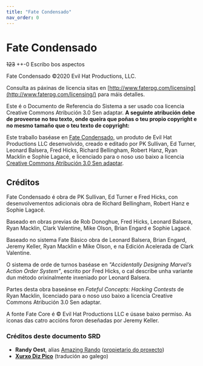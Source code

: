 ```yaml
---
title: "Fate Condensado"
nav_order: 0
---
```


# Fate Condensado

<s>1</s><s>2</s><s>3</s>
<r>++-0</r>
<t>Escribo bos aspectos</t>

Fate Condensado ©2020 Evil Hat Productions, LLC.

Consulta as páxinas de licencia sitas en [http://www.faterpg.com/licensing](http://www.faterpg.com/licensing/) para máis detalles.

Este é o Documento de Referencia do Sistema a ser usado coa licencia Creative Commons Atribución 3.0 Sen adaptar. **A seguinte atribución debe de proveerse no teu texto, onde queira que poñas o teu propio copyright e no mesmo tamaño que o teu texto de copyright:**

Este traballo baséase en [Fate Condensado](http://www.faterpg.com/), un produto de Evil Hat Productions LLC desenvolvido, creado e editado por PK Sullivan, Ed Turner, Leonard Balsera, Fred Hicks, Richard Bellingham, Robert Hanz, Ryan Macklin e Sophie Lagacé, e licenciado para o noso uso baixo a licencia [Creative Commons Atribución 3.0 Sen adaptar](https://creativecommons.org/licenses/by/3.0/deed.gl).

## Créditos

Fate Condensado é obra de PK Sullivan, Ed Turner e Fred Hicks, con desenvolvementos adicionais obra de Richard Bellingham, Robert Hanz e Sophie Lagacé.

Baseado en obras previas de Rob Donoghue, Fred Hicks, Leonard Balsera, Ryan Macklin, Clark Valentine, Mike Olson, Brian Engard e Sophie Lagacé.

Baseado no sistema Fate Básico obra de Leonard Balsera, Brian Engard, Jeremy Keller, Ryan Macklin e Mike Olson, e na Edición Acelerada de Clark Valentine.

O sistema de orde de turnos baséase en *"Accidentally Designing Marvel’s Action Order System"*, escrito por Fred Hicks, o cal describe unha variante dun método orixinalmente inxeniado por Leonard Balsera.

Partes desta obra baseánse en *Fateful Concepts: Hacking Contests* de Ryan Macklin, licenciado para o noso uso baixo a licencia Creative Commons Atribución 3.0 Sen adaptar.

A fonte Fate Core é © Evil Hat Productions LLC e úsase baixo permiso. As iconas das catro accións foron deseñadas por Jeremy Keller.

### Créditos deste documento SRD

* **Randy Oest**, alias [Amazing Rando](https://randyoest.com/) ([propietario do proxecto](https://github.com/fate-srd/fate-srd-content))
* [**Xurxo Diz Pico**](http://xurxodiz.eu) (tradución ao galego)
